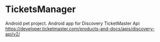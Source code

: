 # TicketsManager
Android pet project. Android app for Discovery TicketMaster Api
https://developer.ticketmaster.com/products-and-docs/apis/discovery-api/v2/
